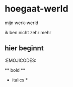 # hoegaat-werld
mijn werk-werld


ik ben nicht zehr mehr 

## hier beginnt ##

:EMOJICODES:

**  bold **
* italics *
